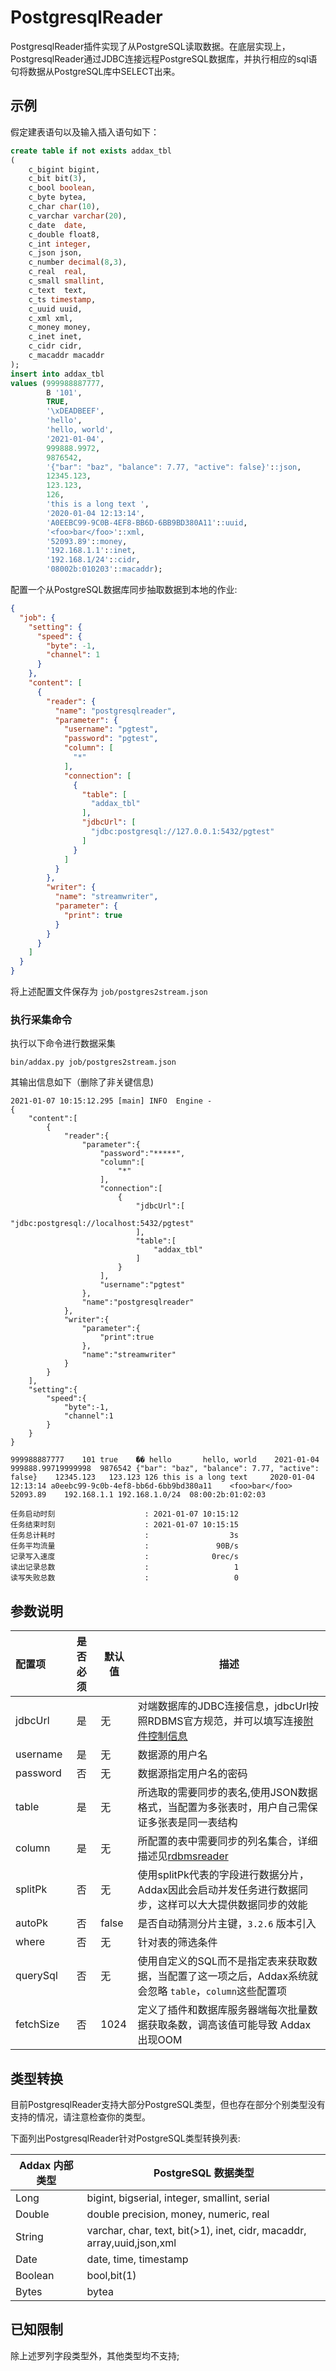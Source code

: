 # PostgresqlReader

PostgresqlReader插件实现了从PostgreSQL读取数据。在底层实现上，PostgresqlReader通过JDBC连接远程PostgreSQL数据库，并执行相应的sql语句将数据从PostgreSQL库中SELECT出来。

## 示例

假定建表语句以及输入插入语句如下：

```sql
create table if not exists addax_tbl 
(
    c_bigint bigint,
    c_bit bit(3),
    c_bool boolean,
    c_byte bytea,
    c_char char(10),
    c_varchar varchar(20),
    c_date  date,
    c_double float8,
    c_int integer,
    c_json json,
    c_number decimal(8,3),
    c_real  real,
    c_small smallint,
    c_text  text,
    c_ts timestamp,
    c_uuid uuid,
    c_xml xml,
    c_money money,
    c_inet inet,
    c_cidr cidr,
    c_macaddr macaddr
);
insert into addax_tbl
values (999988887777,
        B '101',
        TRUE,
        '\xDEADBEEF',
        'hello',
        'hello, world',
        '2021-01-04',
        999888.9972,
        9876542,
        '{"bar": "baz", "balance": 7.77, "active": false}'::json,
        12345.123,
        123.123,
        126,
        'this is a long text ',
        '2020-01-04 12:13:14',
        'A0EEBC99-9C0B-4EF8-BB6D-6BB9BD380A11'::uuid,
        '<foo>bar</foo>'::xml,
        '52093.89'::money,
        '192.168.1.1'::inet,
        '192.168.1/24'::cidr,
        '08002b:010203'::macaddr);
```

配置一个从PostgreSQL数据库同步抽取数据到本地的作业:

```json
{
  "job": {
    "setting": {
      "speed": {
        "byte": -1,
        "channel": 1
      }
    },
    "content": [
      {
        "reader": {
          "name": "postgresqlreader",
          "parameter": {
            "username": "pgtest",
            "password": "pgtest",
            "column": [
              "*"
            ],
            "connection": [
              {
                "table": [
                  "addax_tbl"
                ],
                "jdbcUrl": [
                  "jdbc:postgresql://127.0.0.1:5432/pgtest"
                ]
              }
            ]
          }
        },
        "writer": {
          "name": "streamwriter",
          "parameter": {
            "print": true
          }
        }
      }
    ]
  }
}
```

将上述配置文件保存为   `job/postgres2stream.json`

### 执行采集命令

执行以下命令进行数据采集

```shell
bin/addax.py job/postgres2stream.json
```

其输出信息如下（删除了非关键信息)

```
2021-01-07 10:15:12.295 [main] INFO  Engine -
{
	"content":[
		{
			"reader":{
				"parameter":{
					"password":"*****",
					"column":[
						"*"
					],
					"connection":[
						{
							"jdbcUrl":[
								"jdbc:postgresql://localhost:5432/pgtest"
							],
							"table":[
								"addax_tbl"
							]
						}
					],
					"username":"pgtest"
				},
				"name":"postgresqlreader"
			},
			"writer":{
				"parameter":{
					"print":true
				},
				"name":"streamwriter"
			}
		}
	],
	"setting":{
		"speed":{
			"byte":-1,
			"channel":1
		}
	}
}

999988887777	101	true   	ޭ��	hello     	hello, world	2021-01-04	999888.99719999998	9876542	{"bar": "baz", "balance": 7.77, "active": false}	12345.123	123.123	126	this is a long text 	2020-01-04 12:13:14	a0eebc99-9c0b-4ef8-bb6d-6bb9bd380a11	<foo>bar</foo>	52093.89	192.168.1.1	192.168.1.0/24	08:00:2b:01:02:03

任务启动时刻                    : 2021-01-07 10:15:12
任务结束时刻                    : 2021-01-07 10:15:15
任务总计耗时                    :                  3s
任务平均流量                    :               90B/s
记录写入速度                    :              0rec/s
读出记录总数                    :                   1
读写失败总数                    :                   0
```

## 参数说明

| 配置项    | 是否必须 | 默认值 | 描述                                                                                                                                   |
| :-------- | :------: | ------ | -----------------------------------------------------------------------------------------------------------------------------------|
| jdbcUrl   |    是    | 无     | 对端数据库的JDBC连接信息，jdbcUrl按照RDBMS官方规范，并可以填写连接[附件控制信息](http://jdbc.postgresql.org/documentation/93/connect.html)  |
| username  |    是    | 无     | 数据源的用户名                                                                                                                                 |
| password  |    否    | 无     | 数据源指定用户名的密码                                                                                                                         |
| table     |    是    | 无     | 所选取的需要同步的表名,使用JSON数据格式，当配置为多张表时，用户自己需保证多张表是同一表结构                                                    |
| column    |    是    | 无     | 所配置的表中需要同步的列名集合，详细描述见[rdbmsreader](rdbmsreader.md)                                                                        |
| splitPk   |    否    | 无     | 使用splitPk代表的字段进行数据分片，Addax因此会启动并发任务进行数据同步，这样可以大大提供数据同步的效能                                         |
| autoPk    |    否    | false | 是否自动猜测分片主键，`3.2.6` 版本引入 |
| where     |    否    | 无     | 针对表的筛选条件                                                                                                                               |
| querySql  |    否    | 无     | 使用自定义的SQL而不是指定表来获取数据，当配置了这一项之后，Addax系统就会忽略 `table`，`column`这些配置项                                       |
| fetchSize |    否    | 1024   | 定义了插件和数据库服务器端每次批量数据获取条数，调高该值可能导致 Addax 出现OOM                                                                 |

## 类型转换

目前PostgresqlReader支持大部分PostgreSQL类型，但也存在部分个别类型没有支持的情况，请注意检查你的类型。

下面列出PostgresqlReader针对PostgreSQL类型转换列表:

| Addax 内部类型 | PostgreSQL 数据类型                          |
| -------------- | -------------------------------------------- |
| Long           | bigint, bigserial, integer, smallint, serial |
| Double         | double precision, money, numeric, real       |
| String         | varchar, char, text, bit(>1), inet, cidr, macaddr, array,uuid,json,xml    |
| Date           | date, time, timestamp                        |
| Boolean        | bool,bit(1)                                   |
| Bytes          | bytea                                        |

## 已知限制

除上述罗列字段类型外，其他类型均不支持; 

